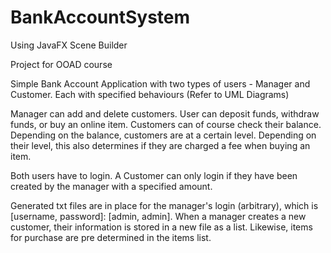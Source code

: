 # BankAccountSystem
Using JavaFX Scene Builder

Project for OOAD course 

Simple Bank Account Application with two types of users - Manager and Customer. Each with specified behaviours (Refer to UML Diagrams) 

Manager can add and delete customers.
User can deposit funds, withdraw funds, or buy an online item. Customers can of course check their balance.
Depending on the balance, customers are at a certain level. 
Depending on their level, this also determines if they are charged a fee when buying an item.

Both users have to login. A Customer can only login if they have been created by the manager with a
specified amount. 

Generated txt files are in place for the manager's login (arbitrary), which is [username, password]: [admin, admin].
When a manager creates a new customer, their information is stored in a new file as a list.
Likewise, items for purchase are pre determined in the items list. 
